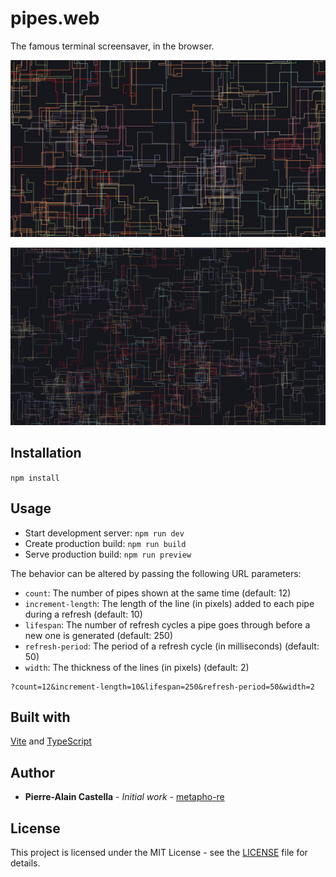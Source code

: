 # pipes.web

The famous terminal screensaver, in the browser.

![01](./assets/01.png)

![02](./assets/02.png)

## Installation

`npm install`

## Usage

- Start development server: `npm run dev`
- Create production build: `npm run build`
- Serve production build: `npm run preview`

The behavior can be altered by passing the following URL parameters:

- `count`: The number of pipes shown at the same time (default: 12)
- `increment-length`: The length of the line (in pixels) added to each pipe during a refresh (default: 10)
- `lifespan`: The number of refresh cycles a pipe goes through before a new one is generated (default: 250)
- `refresh-period`: The period of a refresh cycle (in milliseconds) (default: 50)
- `width`: The thickness of the lines (in pixels) (default: 2)

```
?count=12&increment-length=10&lifespan=250&refresh-period=50&width=2
```

## Built with

[Vite](https://github.com/vitejs/vite/) and [TypeScript](https://github.com/microsoft/TypeScript/)

## Author

- **Pierre-Alain Castella** - _Initial work_ - [metapho-re](https://github.com/metapho-re)

## License

This project is licensed under the MIT License - see the [LICENSE](LICENSE) file for details.
